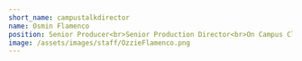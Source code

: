 ```yaml
---
short_name: campustalkdirector
name: Osmin Flamenco
position: Senior Producer<br>Senior Production Director<br>On Campus Club DJ
image: /assets/images/staff/OzzieFlamenco.png
---
```

